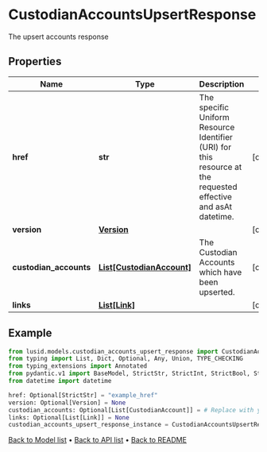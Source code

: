 # CustodianAccountsUpsertResponse

The upsert accounts response
## Properties
Name | Type | Description | Notes
------------ | ------------- | ------------- | -------------
**href** | **str** | The specific Uniform Resource Identifier (URI) for this resource at the requested effective and asAt datetime. | [optional] 
**version** | [**Version**](Version.md) |  | [optional] 
**custodian_accounts** | [**List[CustodianAccount]**](CustodianAccount.md) | The Custodian Accounts which have been upserted. | [optional] 
**links** | [**List[Link]**](Link.md) |  | [optional] 
## Example

```python
from lusid.models.custodian_accounts_upsert_response import CustodianAccountsUpsertResponse
from typing import List, Dict, Optional, Any, Union, TYPE_CHECKING
from typing_extensions import Annotated
from pydantic.v1 import BaseModel, StrictStr, StrictInt, StrictBool, StrictFloat, StrictBytes, Field, validator, ValidationError, conlist, constr
from datetime import datetime

href: Optional[StrictStr] = "example_href"
version: Optional[Version] = None
custodian_accounts: Optional[List[CustodianAccount]] = # Replace with your value
links: Optional[List[Link]] = None
custodian_accounts_upsert_response_instance = CustodianAccountsUpsertResponse(href=href, version=version, custodian_accounts=custodian_accounts, links=links)

```

[Back to Model list](../README.md#documentation-for-models) &#8226; [Back to API list](../README.md#documentation-for-api-endpoints) &#8226; [Back to README](../README.md)

